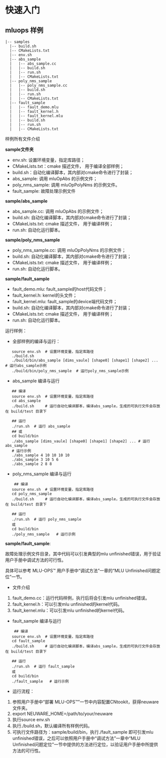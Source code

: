 快速入门
===============

mluops 样例
----------------

```
|-- samples
  |-- build.sh
  |-- CMakeLists.txt
  |-- env.sh
  |-- abs_sample
  |   |-- abs_sample.cc
  |   |-- build.sh
  |   |-- run.sh
  |   |-- CMakeLists.txt 
  |-- poly_nms_sample
  |   |-- poly_nms_sample.cc
  |   |-- build.sh
  |   |-- run.sh
  |   |-- CMakeLists.txt
  |-- fault_sample
  |   |-- fault_demo.mlu
  |   |-- fault_kernel.h
  |   |-- fault_kernel.mlu
  |   |-- build.sh
  |   |-- run.sh
  |   |-- CMakeLists.txt
```

样例所有文件介绍

**sample文件夹**

- env.sh: 设置环境变量，指定库路径；
- CMakeLists.txt：cmake 描述文件， 用于编译全部样例；
- build.sh：自动化编译脚本，其内部对cmake命令进行了封装；
- abs_sample: 调用 mluOpAbs 的示例文件；
- poly_nms_sample: 调用 mluOpPolyNms 的示例文件。
- fault_sample: 故障处理示例文件

**sample/abs_sample**
- abs_sample.cc: 调用 mluOpAbs 的示例文件；
- build.sh: 自动化编译脚本，其内部对cmake命令进行了封装；
- CMakeLists.txt: cmake 描述文件， 用于编译样例；
- run.sh: 自动化运行脚本。

**sample/poly_nms_sample**
- poly_nms_sample.cc: 调用 mluOpPolyNms 的示例文件；
- build.sh: 自动化编译脚本，其内部对cmake命令进行了封装；
- CMakeLists.txt: cmake 描述文件， 用于编译样例；
- run.sh: 自动化运行脚本。

**sample/fault_sample**
- fault_demo.mlu: fault_sample的host代码文件；
- fault_kernel.h: kernel的头文件；
- fault_kernel.mlu: fault_sample的device端代码文件；
- build.sh: 自动化编译脚本，其内部对cmake命令进行了封装；
- CMakeLists.txt: cmake 描述文件， 用于编译样例；
- run.sh: 自动化运行脚本。

运行样例：
- 全部样例的编译与运行：
```
   source env.sh  # 设置环境变量，指定库路径
   ./build.sh
   ./build/bin/abs_sample [dims_vaule] [shape0] [shape1] [shape2] ... # 运行abs_sample示例
   ./build/bin/poly_nms_sample  # 运行poly_nms_sample示例
```

- abs_sample 编译与运行
```
   ## 编译
   source env.sh  # 设置环境变量，指定库路径
   cd abs_sample
   ./build.sh     # 运行自动化编译脚本，编译abs_sample，生成的可执行文件会存放在 build/test 目录下

   ## 运行
   ./run.sh  # 运行 abs_sample
   ## 或
   cd build/bin 
   ./abs_sample [dims_vaule] [shape0] [shape1] [shape2] ... # 运行abs_sample
   # 运行示例
   ./abs_sample 4 10 10 10 10
   ./abs_sample 3 10 5 6
   ./abs_sample 2 8 8
```

- poly_nms_sample 编译与运行
```
    ## 编译
   source env.sh  # 设置环境变量，指定库路径
   cd poly_nms_sample
   ./build.sh     # 运行自动化编译脚本，编译abs_sample，生成的可执行文件会存放在 build/test 目录下

   ## 运行
   ./run.sh  # 运行 poly_nms_sample
   或
   cd build/bin  
   ./poly_nms_sample   # 运行示例
```

**sample/fault_sample**:

故障处理示例文件目录，其中代码可以引发典型的mlu unfinished错误，用于验证用户手册中调试方法的可行性。

具体可以参考 MLU-OPS™ 用户手册中“调试方法”一章的“MLU Unfinished问题定位”一节。
- 文件介绍
1. fault_demo.cc：运行代码样例，执行后将会引发mlu unfinished错误。
2. fault_kernel.h：可以引发mlu unfinished的kernel代码。
3. fault_kernel.mlu：可以引发mlu unfinished的kernel代码。

- fault_sample 编译与运行
```
    ## 编译
   source env.sh  # 设置环境变量，指定库路径
   cd fault_sample
   ./build.sh     # 运行自动化编译脚本，编译abs_sample，生成的可执行文件会存放在 build/test 目录下

   ## 运行
   ./run.sh  # 运行 fault_sample
   或
   cd build/bin  
   ./fault_sample   # 运行示例
```
- 运行流程：

1. 参照用户手册中“部署 MLU-OPS™”一节中内容配置CNtookit，获得neuware文件夹。
2. export NEUWARE_HOME=/path/to/your/neuware
3. 执行source env.sh
4. 执行./build.sh，默认编译所有样例代码。
5. 可执行文件路径为：sample/build/bin，执行./fault_sample 即可引发mlu unfinished错误，之后可以依照用户手册中“调试方法”一章中“MLU Unfinished问题定位”一节中提供的方法进行定位，以验证用户手册中所提供方法的可行性。
